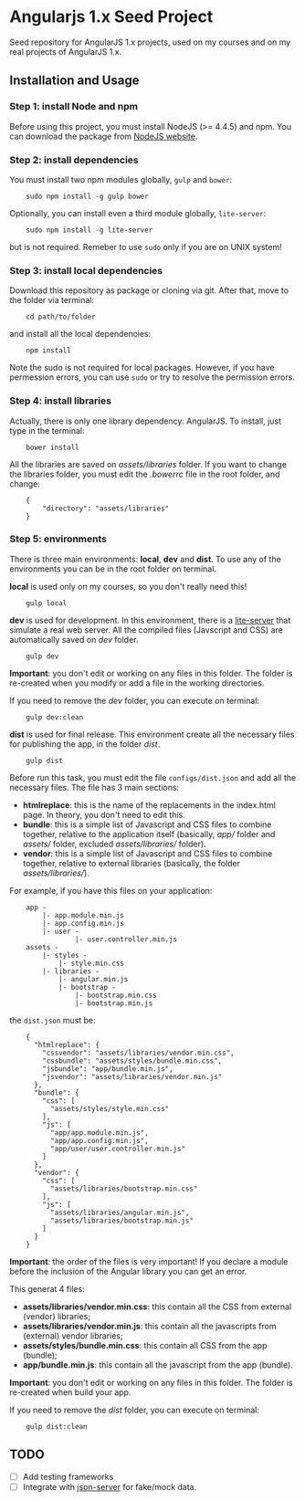 # Angularjs 1.x Seed Project
Seed repository for AngularJS 1.x projects, used on my courses and on my real projects of AngularJS 1.x.

## Installation and Usage
### Step 1: install Node and npm
Before using this project, you must install NodeJS (>= 4.4.5) and npm. You can download the package from [NodeJS website](https://nodejs.org/en/).
### Step 2: install dependencies
You must install two npm modules globally, `gulp` and `bower`:
```
    sudo npm install -g gulp bower
```
Optionally, you can install even a third module globally, `lite-server`:
```
    sudo npm install -g lite-server
```
but is not required.
Remeber to use `sudo` only if you are on UNIX system!
### Step 3: install local dependencies
Download this repository as package or cloning via git.
After that, move to the folder via terminal:
```
    cd path/to/folder
```
and install all the local dependencies:
```
    npm install
```
Note the sudo is not required for local packages. However, if you have permession errors, you can use `sudo` or try to resolve the permission errors.
### Step 4: install libraries
Actually, there is only one library dependency: AngularJS. To install, just type in the terminal:
```
    bower install
```
All the libraries are saved on _assets/libraries_ folder. If you want to change the libraries folder, you must edit the _.bowerrc_ file in the root folder, and change:
```
    {
        "directory": "assets/libraries"
    }
```
### Step 5: environments
There is three main environments: **local**, **dev** and **dist**. To use any of the environments you can be in the root folder on terminal.

**local** is used only on my courses, so you don't really need this!
```
    gulp local
```
**dev** is used for development. In this environment, there is a [lite-server](https://github.com/johnpapa/lite-server) that simulate a real web server. All the compiled files (Javscript and CSS) are automatically saved on _dev_ folder.
```
    gulp dev
```
**Important**: you don't edit or working on any files in this folder. The folder is re-created when you modify or add a file in the working directories.

If you need to remove the _dev_ folder, you can execute on terminal:
```
    gulp dev:clean
```
**dist** is used for final release. This environment create all the necessary files for publishing the app, in the folder _dist_.
```
    gulp dist
```
Before run this task, you must edit the file `configs/dist.json` and add all the necessary files.
The file has 3 main sections:
- **htmlreplace**: this is the name of the replacements in the index.html page. In theory, you don't need to edit this.
- **bundle**: this is a simple list of Javascript and CSS files to combine together, relative to the application itself (basically, _app/_ folder and _assets/_ folder, excluded _assets/libraries/_ folder).
- **vendor**: this is a simple list of Javascript and CSS files to combine together, relative to external libraries (basically, the folder _assets/libraries/_).

For example, if you have this files on your application:
```
    app -
        |- app.module.min.js
        |- app.config.min.js
        |- user -
                |- user.controller.min.js
    assets -
        |- styles -
            |- style.min.css
        |- libraries -
            |- angular.min.js
            |- bootstrap -
                |- bootstrap.min.css
                |- bootstrap.min.js
```
the `dist.json` must be:
```
    {
      "htmlreplace": {
        "cssvendor": "assets/libraries/vendor.min.css",
        "cssbundle": "assets/styles/bundle.min.css",
        "jsbundle": "app/bundle.min.js",
        "jsvendor": "assets/libraries/vendor.min.js"
      },
      "bundle": {
        "css": [
          "assets/styles/style.min.css"
        ],
        "js": [
          "app/app.module.min.js",
          "app/app.config.min.js",
          "app/user/user.controller.min.js"
        ]
      },
      "vendor": {
        "css": [
          "assets/libraries/bootstrap.min.css"
        ],
        "js": [
          "assets/libraries/angular.min.js",
          "assets/libraries/bootstrap.min.js"
        ]
      }
    }
```
**Important**: the order of the files is very important! If you declare a module before the inclusion of the Angular library you can get an error.

This generat 4 files:
- **assets/libraries/vendor.min.css**: this contain all the CSS from external (vendor) libraries;
- **assets/libraries/vendor.min.js**: this contain all the javascripts from (external) vendor libraries;
- **assets/styles/bundle.min.css**: this contain all CSS from the app (bundle);
- **app/bundle.min.js**: this contain all the javascript from the app (bundle).

**Important**: you don't edit or working on any files in this folder. The folder is re-created when build your app.

If you need to remove the _dist_ folder, you can execute on terminal:
```
    gulp dist:clean
```
## TODO
- [ ] Add testing frameworks
- [ ] Integrate with [json-server](https://github.com/typicode/json-server) for fake/mock data.